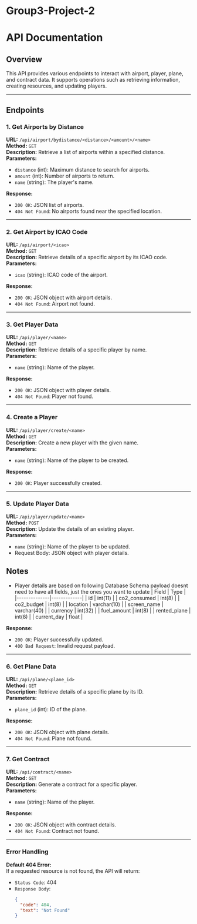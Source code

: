 # Group3-Project-2

# API Documentation

## Overview
This API provides various endpoints to interact with airport, player, plane, and contract data. It supports operations such as retrieving information, creating resources, and updating players.

---

## Endpoints

### 1. Get Airports by Distance
**URL:** `/api/airport/bydistance/<distance>/<amount>/<name>`  
**Method:** `GET`  
**Description:** Retrieve a list of airports within a specified distance.  
**Parameters:**  
- `distance` (int): Maximum distance to search for airports.  
- `amount` (int): Number of airports to return.  
- `name` (string): The player's name.  

**Response:**
- `200 OK`: JSON list of airports.  
- `404 Not Found`: No airports found near the specified location.  

---

### 2. Get Airport by ICAO Code
**URL:** `/api/airport/<icao>`  
**Method:** `GET`  
**Description:** Retrieve details of a specific airport by its ICAO code.  
**Parameters:**  
- `icao` (string): ICAO code of the airport.  

**Response:**
- `200 OK`: JSON object with airport details.  
- `404 Not Found`: Airport not found.  

---

### 3. Get Player Data
**URL:** `/api/player/<name>`  
**Method:** `GET`  
**Description:** Retrieve details of a specific player by name.  
**Parameters:**  
- `name` (string): Name of the player.  

**Response:**
- `200 OK`: JSON object with player details.  
- `404 Not Found`: Player not found.  

---

### 4. Create a Player
**URL:** `/api/player/create/<name>`  
**Method:** `GET`  
**Description:** Create a new player with the given name.  
**Parameters:**  
- `name` (string): Name of the player to be created.  

**Response:**
- `200 OK`: Player successfully created.  

---

### 5. Update Player Data
**URL:** `/api/player/update/<name>`  
**Method:** `POST`  
**Description:** Update the details of an existing player.  
**Parameters:**  
- `name` (string): Name of the player to be updated.  
- Request Body: JSON object with player details.
## Notes
- Player details are based on following Database Schema payload doesnt need to have
all fields, just the ones you want to update
| Field        | Type        |
|--------------|-------------|
| id           | int(11)     |
| co2_consumed | int(8)      |
| co2_budget   | int(8)      |
| location     | varchar(10) |
| screen_name  | varchar(40) |
| currency     | int(32)     |
| fuel_amount  | int(8)      |
| rented_plane | int(8)      |
| current_day  | float       |



**Response:**
- `200 OK`: Player successfully updated.  
- `400 Bad Request`: Invalid request payload.  

---

### 6. Get Plane Data
**URL:** `/api/plane/<plane_id>`  
**Method:** `GET`  
**Description:** Retrieve details of a specific plane by its ID.  
**Parameters:**  
- `plane_id` (int): ID of the plane.  

**Response:**
- `200 OK`: JSON object with plane details.  
- `404 Not Found`: Plane not found.  

---

### 7. Get Contract
**URL:** `/api/contract/<name>`  
**Method:** `GET`  
**Description:** Generate a contract for a specific player.  
**Parameters:**  
- `name` (string): Name of the player.  

**Response:**
- `200 OK`: JSON object with contract details.  
- `404 Not Found`: Contract not found.  

---

### Error Handling
**Default 404 Error:**  
If a requested resource is not found, the API will return:  
- `Status Code`: 404  
- `Response Body`:  
  ```json
  {
    "code": 404,
    "text": "Not Found"
  }
